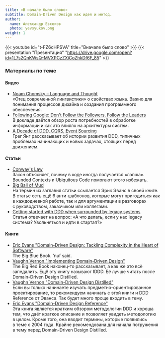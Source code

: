 ```yaml
---
title: «В начале было слово»
subtitle: Domain-Driven Design как идея и метод.
author:
  name: Александр Евсюков
  photo: yevsyukov.png
weight: 1
---
```


{{< youtube id="t-FZ6cHPSVA" title="Вначале было слово" >}}
{{< presentation "Презентация" "https://drive.google.com/open?id=1L7s2QnKWsQ-MVXPCzZXiCoZhkDf6F_85" >}}

### Материалы по теме

#### Видео
- [Noam Chomsky – Language and Thought](https://www.youtube.com/watch?v=KEmpRtj34xg) \
  «Отец современной лингвистики» о свойствах языка. Важно для понимания процессов дизайна
  и&nbsp;создания программного обеспечения.
- [Following Google: Don't Follow the Followers, Follow the Leaders](https://www.infoq.com/presentations/db-history-data-processing/) \
  В&nbsp;докладе даётся обзор роста потребностей в&nbsp;обработке информации и&nbsp;как это влияло
  на&nbsp;архитектуры систем.
- [A Decade of DDD, CQRS, Event Sourcing](https://youtu.be/LDW0QWie21s) \
  Грег Янг рассказывает об&nbsp;истории развития DDD, типичных проблемах начинающих и&nbsp;новых
  задачах, стоящих перед движением.

#### Статьи
- [Conway's Law](http://www.melconway.com/Home/Conways_Law.html) \
  Закон объясняет, почему в&nbsp;коде иногда получается &laquo;лапша&raquo;. Bounded Contexts
  и&nbsp;Ubiquitous Code помогают этого избежать.
- [Big Ball of Mud](http://www.laputan.org/mud/) \
  На&nbsp;термин из&nbsp;заглавия статьи ссылается Эрик Эванс в&nbsp;своей книге. В&nbsp;статье есть
  ещё 6&nbsp;анти-шаблонов, которые могут пригодиться как в&nbsp;каждодневной работе, так и&nbsp;для
  аргументации в&nbsp;разговорах с&nbsp;руководством, заказчиком или коллегами.
- [Getting started with DDD when surrounded by legacy systems](http://domainlanguage.com/wp-content/uploads/2016/04/GettingStartedWithDDDWhenSurroundedByLegacySystemsV1.pdf) \
  Статья отвечает на вопрос: «А что делать, если у нас legacy система? Увольняться и идти в
  стартап?»

#### Книги
- [Eric Evans "Domain-Driven Design: Tackling Complexity in the Heart of Software"](https://www.amazon.com/Domain-Driven-Design-Tackling-Complexity-Software/dp/0321125215) \
  The Big Blue Book. 'nuf said.
- [Vaughn Vernon "Implementing Domain-Driven Design"](http://www.informit.com/store/implementing-domain-driven-design-9780133039894) \
  The Big Red Book наконец-то рассказывает, а&nbsp;как&nbsp;же это всё запедалить. Ещё эту книгу
  называют IDDD. Её&nbsp;лучше читать после Domain-Driven Design Distilled.
- [Vaughn Vernon "Domain-Driven Design Distilled"](http://www.informit.com/store/domain-driven-design-distilled-9780134434988) \
  Если вы&nbsp;только начинаете изучать предметно-ориентированное проектирование,
  то&nbsp;рекомендуем начинать с&nbsp;этой книги и&nbsp;DDD Reference от&nbsp;Эванса. Так будет
  много проще входить в&nbsp;тему.
- [Eric Evans "Domain-Driven Design Reference"](http://domainlanguage.com/ddd/reference/) \
  Эта книга является кратким обзором методологии DDD и&nbsp;хороша тем, что даёт краткое описание
  и&nbsp;позволяет увидеть методологию в&nbsp;целом. Кроме того, она вводит термины, которые
  появились в&nbsp;теме с&nbsp;2004&nbsp;года. Крайне рекомендована для начала погружения
  в&nbsp;тему перед Domain-Driven Design Distilled.
